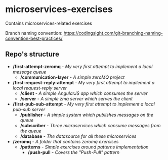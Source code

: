 # microservices-exercises
Contains microservices-related exercises 

Branch naming convention: https://codingsight.com/git-branching-naming-convention-best-practices/

## Repo's structure

- **/first-attempt-zeromq** - _My very first attempt to implement a local message queue_
  - **/communication-layer** - _A simple zeroMQ project_
- **/first-request-reply-attempt** - _My very first attempt to implement a local request-reply server_
  - **/client** - _A simple AngularJS app which consumes the server_
  - **/server** - _A simple zmq server which serves the client_
- **/first-pub-sub-attempt** - _My very first attempt to implement a local pub-sub server_
  - **/publisher** - _A simple system which publishes messages on the queue_
  - **/subscriber** - _Three microservices which consume messages from the queue_
  - **/database** - _The datasource for all these microservices_
- **/zeromq** - _A folder that contains zeromq exercises_
  - **/patterns** - _Simple exercises around patterns implementation_
    - **/push-pull** - _Covers the "Push-Pull" pattern_
